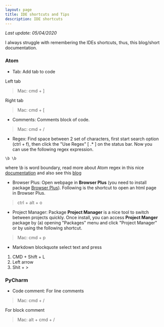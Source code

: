 ```yaml
---
layout: page
title: IDE shortcuts and Tips
description: IDE shortcuts
---
```

*Last update: 05/04/2020*

I always struggle with remembering the IDEs shortcuts, thus, this blog/short documentation.

### Atom

- Tab:
Add tab to code

Left tab
> Mac: cmd + ]

Right tab
> Mac: cmd + [


- Comments:
Comments block of code.

> Mac: cmd + /


- Regex:
Find space between 2 set of characters, first start search option (ctrl + f), then click the "Use Regex" [ .* ] on the status bar. Now you can use the following regex expression.

```
\b \b
```
where \b is word boundary, read more about Atom regex in this nice [documentation](http://2017.compciv.org/guide/topics/end-user-software/atom/how-to-use-regex-atom.html) and also see this [blog](https://dev.to/programliftoff/learn-regular-expressions-using-atom-alk)

- Browser Plus:
Open webpage in __Browser Plus__ (you need to install package [Browser Plus](https://atom.io/packages/browser-plus)). Following is the shortcut to open an html page in Browser Plus.

> ctrl + alt + o

- Project Manager:
Package __Project Manager__ is a nice tool to switch between projects quickly. Once install, you can access __Project Manger__ package by (a) opening "Packages" menu and click "Project Manager" or by using the following shortcut.

> Mac: cmd + p


 - Markdown blockquote
select text and press
1. CMD + Shift + L
2. Left arrow
3. Shit + >  

### PyCharm

- Code comment:
For line comments

> Mac: cmd + /

For block comment

> Mac: alt + cmd + /
